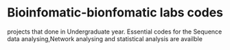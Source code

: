 # Bioinfomatic-bionfomatic labs codes
projects that done in Undergraduate year. Essential codes for the Sequence data analysing,Network analysing and statistical analysis are availble
